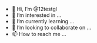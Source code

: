 - 👋 Hi, I’m @12testgl
- 👀 I’m interested in ...
- 🌱 I’m currently learning ...
- 💞️ I’m looking to collaborate on ...
- 📫 How to reach me ...

<!---
12testgl/12testgl is a ✨ special ✨ repository because its `README.md` (this file) appears on your GitHub profile.
You can click the Preview link to take a look at your changes.
--->
